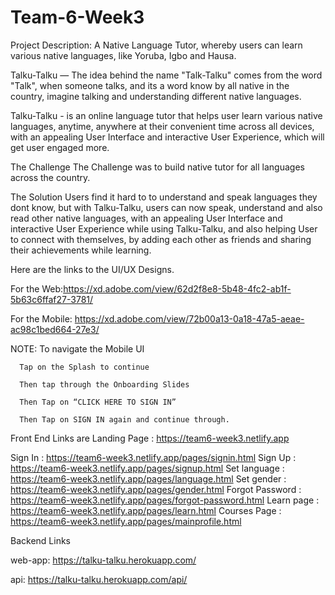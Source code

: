 # Team-6-Week3


Project Description: A Native Language Tutor, whereby users can learn various native languages, like Yoruba, Igbo and Hausa.

Talku-Talku — The idea behind the name "Talk-Talku" comes from the word "Talk", when someone talks, and its a word know by all native in the country, imagine talking and understanding different native languages. 

Talku-Talku - is an online language tutor that helps user learn various native languages, anytime, anywhere at their convenient time across all devices, with an appealing User Interface and interactive User Experience, which will get user engaged more.

The Challenge
The Challenge was to build native tutor for all languages across the country.

The Solution
Users find it hard to to understand and speak languages they dont know, but with Talku-Talku, users can now speak, understand and also read other native languages, with an appealing User Interface and interactive User Experience while using Talku-Talku, and also helping User to connect with themselves, by adding each other as friends and sharing their achievements while learning.

Here are the links to the UI/UX Designs.

For the Web:https://xd.adobe.com/view/62d2f8e8-5b48-4fc2-ab1f-5b63c6ffaf27-3781/

For the Mobile: https://xd.adobe.com/view/72b00a13-0a18-47a5-aeae-ac98c1bed664-27e3/

NOTE: To navigate the Mobile UI

      Tap on the Splash to continue
  
      Then tap through the Onboarding Slides
  
      Then Tap on “CLICK HERE TO SIGN IN”
  
      Then Tap on SIGN IN again and continue through.

Front End Links are
Landing Page : https://team6-week3.netlify.app

Sign In : https://team6-week3.netlify.app/pages/signin.html
Sign Up : https://team6-week3.netlify.app/pages/signup.html
Set language : https://team6-week3.netlify.app/pages/language.html
Set gender : https://team6-week3.netlify.app/pages/gender.html
Forgot Password : https://team6-week3.netlify.app/pages/forgot-password.html
Learn page : https://team6-week3.netlify.app/pages/learn.html
Courses Page : https://team6-week3.netlify.app/pages/mainprofile.html

Backend Links

web-app: https://talku-talku.herokuapp.com/

api: https://talku-talku.herokuapp.com/api/
